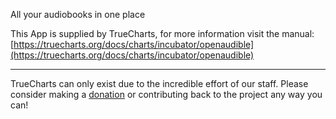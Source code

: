 All your audiobooks in one place

This App is supplied by TrueCharts, for more information visit the manual: [https://truecharts.org/docs/charts/incubator/openaudible](https://truecharts.org/docs/charts/incubator/openaudible)

---

TrueCharts can only exist due to the incredible effort of our staff.
Please consider making a [donation](https://truecharts.org/docs/about/sponsor) or contributing back to the project any way you can!
